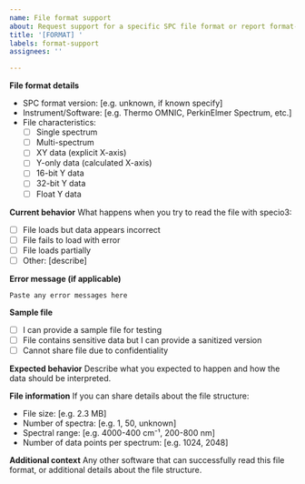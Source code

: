 ```yaml
---
name: File format support
about: Request support for a specific SPC file format or report format-related issues
title: '[FORMAT] '
labels: format-support
assignees: ''

---
```


**File format details**
- SPC format version: [e.g. unknown, if known specify]
- Instrument/Software: [e.g. Thermo OMNIC, PerkinElmer Spectrum, etc.]
- File characteristics:
  - [ ] Single spectrum
  - [ ] Multi-spectrum
  - [ ] XY data (explicit X-axis)
  - [ ] Y-only data (calculated X-axis)
  - [ ] 16-bit Y data
  - [ ] 32-bit Y data
  - [ ] Float Y data

**Current behavior**
What happens when you try to read the file with specio3:
- [ ] File loads but data appears incorrect
- [ ] File fails to load with error
- [ ] File loads partially
- [ ] Other: [describe]

**Error message (if applicable)**
```
Paste any error messages here
```

**Sample file**
- [ ] I can provide a sample file for testing
- [ ] File contains sensitive data but I can provide a sanitized version
- [ ] Cannot share file due to confidentiality

**Expected behavior**
Describe what you expected to happen and how the data should be interpreted.

**File information**
If you can share details about the file structure:
- File size: [e.g. 2.3 MB]
- Number of spectra: [e.g. 1, 50, unknown]
- Spectral range: [e.g. 4000-400 cm⁻¹, 200-800 nm]
- Number of data points per spectrum: [e.g. 1024, 2048]

**Additional context**
Any other software that can successfully read this file format, or additional details about the file structure.
